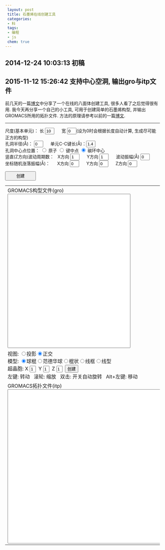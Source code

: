 ```yaml
---
 layout: post
 title: 石墨烯在线创建工具
 categories:
 - 科
 tags:
 - 编程
 - js
 chem: true
---
```


## 2014-12-24 10:03:13 初稿

## 2015-11-12 15:26:42 支持中心空洞, 输出gro与itp文件


前几天的一篇[博文](http://jerkwin.github.io/2014/12/15/八面体与截角八面体团簇在线创建工具/)中分享了一个在线的八面体创建工具, 很多人看了之后觉得很有用.
我今天再分享一个自己的小工具, 可用于创建简单的石墨烯构型, 并输出GROMACS所用的拓扑文件.
方法的原理请参考以前的一篇[博文](http://jerkwin.github.io/2014/05/09/石墨烯-建模-几何性质及力场模拟/).

--------

尺度(基本单元)：
长 <input type="box" id="wid" value="10" style="width:30px;"/> &nbsp;&nbsp;&nbsp;&nbsp;
宽 <input type="box" id="hig" value="0"  style="width:30px;"/>(设为0时会根据长度自动计算, 生成尽可能正方的构型) <br/>
孔洞半径(&#197;)：   <input type="box" id="rcnt" value="0" style="width:30px;"/> &nbsp;&nbsp;&nbsp;&nbsp;
单元C-C键长(&#197;)：<input type="box" id="rcc" value="1.4" style="width:30px;"/> <br/>
孔洞中心点位置：
<input type="radio" name="hole" value="Atom"/> 原子
<input type="radio" name="hole" value="Bond"/> 键中点
<input type="radio" name="hole" value="Ring" checked="checked"/> 碳环中心 <br/>
竖直(Z方向)波动周期数：
&nbsp;&nbsp;X方向 <input type="box" id="cycX" value="1" style="width:30px;"/> &nbsp;&nbsp;&nbsp;&nbsp; 
Y方向 <input type="box" id="cycY" value="1" style="width:30px;"/> &nbsp;&nbsp;&nbsp;&nbsp;
波动振幅(&#197;) <input type="box" id="cycZ" value="0" style="width:30px;"/> <br/>
坐标随机涨落振幅(&#197;)：
&nbsp;&nbsp;&nbsp;&nbsp;&nbsp;X方向 <input type="box" id="ranX" value="0" style="width:30px;"/> &nbsp;&nbsp;&nbsp;&nbsp;
Y方向 <input type="box" id="ranY" value="0" style="width:30px;" /> &nbsp;&nbsp;&nbsp;&nbsp; 
Z方向 <input type="box" id="ranZ" value="0" style="width:30px;"/> <br/> 

<input type="button" value="创建" onClick="genCoor()" style="width:100px; height:30px;" /> <br/>

<table>
<tr>
	<td>
		GROMACS构型文件(gro)<br/><textarea id="groCoor" style="width:400px; height:500px; resize: none"></textarea>
	</td>
	<td>
		<figure><figurecaption>结构</figurecaption><br/>
		<script>
			ChemDoodle.default_backgroundColor = 'black';var Mol1=new ChemDoodle.TransformCanvas3D('Mol-1', 400,500);Mol1.specs.atoms_resolution_3D = 15;Mol1.specs.bonds_resolution_3D = 15;Mol1.specs.shapes_color = '#fff';Mol1.specs.projectionPerspective_3D = false;Mol1.specs.set3DRepresentation('Ball and Stick');Mol1.specs.crystals_unitCellLineWidth = 1.5;Mol1.handle = null;Mol1.timeout = 15;Mol1.startAnimation = ChemDoodle._AnimatorCanvas.prototype.startAnimation;Mol1.stopAnimation = ChemDoodle._AnimatorCanvas.prototype.stopAnimation;Mol1.isRunning = ChemDoodle._AnimatorCanvas.prototype.isRunning;Mol1.dblclick = ChemDoodle.RotatorCanvas.prototype.dblclick;Mol1.nextFrame = function(delta){var matrix = [];ChemDoodle.lib.mat4.identity(matrix);var change = delta*Math.PI/15000;ChemDoodle.lib.mat4.rotate(matrix, change, [ 1, 0, 0 ]);ChemDoodle.lib.mat4.rotate(matrix, change, [ 0, 1, 0 ]);ChemDoodle.lib.mat4.rotate(matrix, change, [ 0, 0, 1 ]);ChemDoodle.lib.mat4.multiply(this.rotationMatrix, matrix)};var Fcif='';var cell=ChemDoodle.readCIF(Fcif, 1,1,1);Mol1.loadContent([cell.molecule], [cell.unitCell]);Mol1.startAnimation();var $=function(id){return document.getElementById(id)};function setSupercell1(){var cell=ChemDoodle.readCIF(Fcif, $("Mol1x").value, $("Mol1y").value, $("Mol1z").value);Mol1.loadContent([cell.molecule], [cell.unitCell]);Mol1.repaint()}function setModel1(model){Mol1.specs.set3DRepresentation(model);Mol1.setupScene();Mol1.repaint()}function setProj1(yesPers){Mol1.specs.projectionPerspective_3D = yesPers;Mol1.setupScene();Mol1.repaint()}
		</script>
	</td>
</tr>
<tr>
	<td colspan="2">
		视图: <input type="radio" name="group2" onclick="setProj1(true)">投影<input type="radio" name="group2" onclick="setProj1(false)" checked="">正交<br>模型: <input type="radio" name="model" onclick="setModel1(&#39;Ball and Stick&#39;)" checked="">球棍<input type="radio" name="model" onclick="setModel1(&#39;van der Waals Spheres&#39;)">范德华球<input type="radio" name="model" onclick="setModel1(&#39;Stick&#39;)">棍状<input type="radio" name="model" onclick="setModel1(&#39;Wireframe&#39;)">线框<input type="radio" name="model" onclick="setModel1(&#39;Line&#39;)">线型<br>超晶胞: X <input type="text" style="width:20px;" id="Mol1x" value="1">&nbsp;&nbsp;Y <input type="text" style="width:20px;" id="Mol1y" value="1">&nbsp;&nbsp;Z <input type="text" style="width:20px;" id="Mol1z" value="1">&nbsp;&nbsp;<input type="button" value="创建" onclick="setSupercell1()"><br>左键: 转动&nbsp;&nbsp; 滚轮: 缩放&nbsp;&nbsp; 双击: 开关自动旋转&nbsp;&nbsp; Alt+左键: 移动
	</td>
</tr>
<tr>
	<td colspan="2">
		GROMACS拓扑文件(itp)<br>
		<textarea id="itp" style="width:820px; height:500px; resize: none"></textarea>
	</td>
</tr>
</table>


<script>
var $=function(id){return document.getElementById(id)};

function genCoor() {
	var Pbnd="    3    0.12708    980.81328    17.529",
		P13= "    8    1    1.0",
		Pang="    1    120.    151.71184",
		Pcis="    1     0.     -0.8815688    2",
		Ptrs="    1    180.    12.5515816    2"

	var i, j, k, X0, Y0,
		M=parseInt($("wid").value), N=parseInt($("hig").value),
		a=parseFloat($("rcc").value), Rcnt=parseFloat($("rcnt").value),
		Xcyc=parseFloat($("cycX").value), Xran=parseFloat($("ranX").value), 
		Ycyc=parseFloat($("cycY").value), Yran=parseFloat($("ranY").value), 
		Zcyc=parseFloat($("cycZ").value), Zran=parseFloat($("ranZ").value), 
		Icnt=3, Tcnt,
		cnt=document.getElementsByName("hole")
	
	if(cnt[0].checked) { Icnt=1; Tcnt=cnt[0].value }
	if(cnt[1].checked) { Icnt=2; Tcnt=cnt[1].value }
	if(cnt[2].checked) { Icnt=3; Tcnt=cnt[2].value }

	if(N===0) N=parseInt(Math.round(Math.sqrt(3)*M/3.))

	var t=Math.sqrt(3)/4., X=[], Y=[]

	X[1]=0+t;               Y[1]=1/2.;
	X[4]=0+t;               Y[4]=5/2.;
	X[2]=Math.sqrt(3)/2.+t; Y[2]=1.;
	X[3]=Math.sqrt(3)/2.+t; Y[3]=2.;

	var Wid=Math.sqrt(3)*a, Hig=3.*a
	for(k=1; k<=4; k++) { X[k] *=a; Y[k] *= a }

	var colNum=M, rowNum=N,
		Xbox=colNum*Wid,  Ybox=rowNum*Hig, 
		Xcnt=Xbox/2.+t*a, Ycnt=Ybox/2.
	
	Xcyc *= 2.*Math.PI/Xbox
	Ycyc *= 2.*Math.PI/Ybox

	if(M%2!=N%2) {
		     if(Icnt==2) Xcnt -= Wid/2.
		else if(Icnt==1) Ycnt += a
	} else {
		     if(Icnt==1) Ycnt += a/2.
		else if(Icnt==3) Xcnt -= Wid/2.
	}

	var Natm=0, Ninc=0, inc=[], col=[], row=[], Xatm=[], Yatm=[], Zatm=[]
	for(j=0; j<N; j++) {
		Y0=j*Hig
		for(i=0; i<M; i++) {
			X0=i*Wid
			for(k=1; k<=4; k++) {
				Natm++; inc[Natm]=0
				col[Natm]=i+1;      row[Natm]=j+1
				Xatm[Natm]=X[k]+X0; Yatm[Natm]=Y[k]+Y0; Zatm[Natm]=Zcyc
				if(Xcyc>0.) Zatm[Natm] *= Math.sin(Xatm[Natm]*Xcyc)
				if(Ycyc>0.) Zatm[Natm] *= Math.sin(Yatm[Natm]*Ycyc)
				if( Math.pow(Xatm[Natm]-Xcnt,2)+Math.pow(Yatm[Natm]-Ycnt,2)>Math.pow(Rcnt,2) ) {
					Ninc++; inc[Natm]=1
				}
			}
		}
	}

	var Fmol="GRA: "+M+" "+N+" Rcc="+fmtNum(a,5.3)+" Rhole="+fmtNum(Rcnt,5.3)+" Center: "+Tcnt+"\n"+Ninc+"\n"
		Fcif='data_GRA\n'+Ninc+'\n_symmetry_space_group_name_\' \''
		+'\n_cell_length_a '+Xbox+'\n_cell_length_b '+Ybox+'\n_cell_length_c '+10*a
		+'\n_cell_angle_alpha 90\n_cell_angle_beta  90\n_cell_angle_gamma 90'
		+'\nloop_\n_atom_site_label\n_atom_site_type_symbol\n_atom_site_fract_x\n_atom_site_fract_y\n_atom_site_fract_z\n'
	j=0
	for(i=1; i<=Natm; i++) { if(inc[i]) {
		j++
		if(Xran) Xatm[i] += normRand(0, Xran)
		if(Yran) Yatm[i] += normRand(0, Yran)
		if(Zran) Zatm[i] += normRand(0, Zran)
		Fmol += "    1GRA   Cgra"+fmtNum(j,5.0) + fmtNum(Xatm[i]*0.1,8.3) + fmtNum(Yatm[i]*0.1,8.3) + fmtNum(Zatm[i]*0.1,8.3) + "\n"
		Fcif += "GRA C"+fmtNum(Xatm[i]/Xbox,8.3) + fmtNum(Yatm[i]/Ybox,8.3) + fmtNum(Zatm[i]*.1/a,8.3)+'\n'
	}}
	Fmol += fmtNum(M*Wid*.1,12.6)+fmtNum(N*Hig*.1,12.6)+fmtNum(2*a*.1,12.6)

	$("groCoor").value=Fmol
	cell=ChemDoodle.readCIF(Fcif, 1,1,1);
	Mol1.loadContent([cell.molecule], [cell.unitCell])
	Mol1.startAnimation();

	var adj=[], 
		Fitp="[ atomtypes ]\n"
		+"; name   mass        charge  ptype    c6           c12\n"
		+"  Cgra   12.01070    0.000     A      0.0          0.0\n"
		+"[ moleculetype ]\n"
		+"; molname   nrexcl\n"
		+"  GRA       3\n"
		+"[ atoms ]\n"
		+";   ID  AtmTyp  Res# ResName AtmName Chg# charge\n"

	for(i=1; i<=Natm; i++) {
	  adj[i]=[]
	}


	Ninc=0
	for(i=1; i<=Natm; i++) {
		j=i%4
		if(j==1) {
			adj[i][1]=i+1
			adj[i][2]=getIdx(colNum, rowNum, col[i]-1, row[i], 2)
			adj[i][3]=getIdx(colNum, rowNum, col[i], row[i]-1, 4)
		} else if(j==2) {
			adj[i][1]=i-1;
			adj[i][2]=i+1;
			adj[i][3]=getIdx(colNum, rowNum, col[i]+1, row[i], 1)
		} else if(j==3) {
			adj[i][1]=i+1;
			adj[i][2]=i-1;
			adj[i][3]=getIdx(colNum, rowNum, col[i]+1, row[i], 4)
		} else if(j==0) {
			adj[i][1]=i-1;
			adj[i][2]=getIdx(colNum, rowNum, col[i]-1, row[i], 3)
			adj[i][3]=getIdx(colNum, rowNum, col[i], row[i]+1, 1)
		}
		if(inc[i]) { Ninc++; Fitp += fmtNum(Ninc,5)+"    Cgra    1    GRA     Cgra     1   0\n" }
	}

	Nbnd=0
	Fitp += "[ bonds ]\n"
	for(i=1; i<=Natm; i++) { if(inc[i]) {
		j=adj[i][1]; if(inc[j] && j>i) { Nbnd++; Fitp += fmtNum(i,5)+fmtNum(j,5)+Pbnd+' ;#'+Nbnd+"\n" }
		j=adj[i][2]; if(inc[j] && j>i) { Nbnd++; Fitp += fmtNum(i,5)+fmtNum(j,5)+Pbnd+' ;#'+Nbnd+"\n" }
		j=adj[i][3]; if(inc[j] && j>i) { Nbnd++; Fitp += fmtNum(i,5)+fmtNum(j,5)+Pbnd+' ;#'+Nbnd+"\n" }
	}}

	N13=0
	Fitp += "; 1-3 Bond\n"
	for(j=1; j<=Natm; j++) { if(inc[j]) {
		i=adj[j][1]; k=adj[j][2]; if(inc[i] && inc[k]) { N13++; Fitp += fmtNum(Math.min(i,k),5)+fmtNum(Math.max(i,k),5)+P13+' ;#'+N13+'\n' }
		i=adj[j][1]; k=adj[j][3]; if(inc[i] && inc[k]) { N13++; Fitp += fmtNum(Math.min(i,k),5)+fmtNum(Math.max(i,k),5)+P13+' ;#'+N13+'\n' }
		i=adj[j][2]; k=adj[j][3]; if(inc[i] && inc[k]) { N13++; Fitp += fmtNum(Math.min(i,k),5)+fmtNum(Math.max(i,k),5)+P13+' ;#'+N13+'\n' }
	}}

	Nang=0
	Fitp += "[ angles ]\n"
	for(j=1; j<=Natm; j++) { if(inc[j]) {
		i=adj[j][1]; k=adj[j][2]; if(inc[i] && inc[k]) { Nang++; Fitp += fmtNum(Math.min(i,k),5)+fmtNum(i,5)+fmtNum(Math.max(i,k),5)+Pang+' ;#'+Nang+'\n' }
		i=adj[j][1]; k=adj[j][3]; if(inc[i] && inc[k]) { Nang++; Fitp += fmtNum(Math.min(i,k),5)+fmtNum(i,5)+fmtNum(Math.max(i,k),5)+Pang+' ;#'+Nang+'\n' }
		i=adj[j][2]; k=adj[j][3]; if(inc[i] && inc[k]) { Nang++; Fitp += fmtNum(Math.min(i,k),5)+fmtNum(i,5)+fmtNum(Math.max(i,k),5)+Pang+' ;#'+Nang+'\n' }
	}}

	Ndih=0; Ntrs=0; Ncis=0
	Fitp += "[ dihedrals ]\n"
	for(j=1; j<=Natm; j++) {  if(inc[j]) {
		Xj=Xatm[j]; Yj=Yatm[j]
		for(kk=1; kk<=3; kk++) {
			k=adj[j][kk]
			if(inc[k] && k>j) {
				dXk=pbcCart(Xatm[k]-Xj, Xbox)
				dYk=pbcCart(Yatm[k]-Yj, Ybox)
				for(ii=1; ii<=3; ii++) {
					i=adj[j][ii]
					if(inc[i] && i!=k) {
						dXi=pbcCart(Xatm[i]-Xj, Xbox)
						dYi=pbcCart(Yatm[i]-Yj, Ybox)
						for(ll=1; ll<=3; ll++) {
							l=adj[k][ll]
							if(inc[l] && l!=j) {
								Ndih++
								dXl=pbcCart(Xatm[l]-Xj, Xbox)
								dYl=pbcCart(Yatm[l]-Yj, Ybox)
								if( (dYk*dXi-dXk*dYi)*(dYk*dXl-dXk*dYl) >0.0 ) {
									Pdih=Pcis; Ncis++
								} else { Pdih=Ptrs; Ntrs++ }
								Fitp += fmtNum(i,5)+fmtNum(j,5)+fmtNum(k,5)+fmtNum(l,5)+Pdih+' ;#'+Ndih+'\n'
							}
						}
					}
				}
			}
		}
	}}

	Fitp += "; #Bond: "+Nbnd+"/"+1.5*Natm+"  #Bond(1-3): "+N13+"/"+3*Natm
		  + "  #Angle: "+Nang+"/"+3*Natm+"  #Dihedral: "+Ndih+"(#Trs "+Ntrs+" #Cis "+Ncis+")/"+6*Natm
	$("itp").value=Fitp
}

function fmtNum(num, fmt) {
	var fmt=String(fmt), m=fmt.split(".")[0]
	num=num.toFixed(fmt.split(".")[1])
	if(num.length<m) num=Array(m-num.length+1).join(" ")+num
	return num
}

function normRand(mean, std) {
	var u=0.0, v=0.0, w=0.0, c=0.0;
	do { //获得两个（-1,1）的独立随机变量
		u=Math.random()*2-1.0;
		v=Math.random()*2-1.0;
		w=u*u+v*v;
	} while(w==0.0||w>=1.0)
	c=Math.sqrt((-2*Math.log(w))/w); //这里就是 Box-Muller转换
	//返回2个标准正态分布的随机数，封装进一个数组返回
	//当然，因为这个函数运行较快，也可以扔掉一个
	//return [u*c,v*c];
	return mean+ u*c *std;
}

function getIdx(colNum, rowNum, col, row, idx) {
	if(col==0) col=colNum; if(col>colNum) col=1
	if(row==0) row=rowNum; if(row>rowNum) row=1
	return 4*(colNum*(row-1)+col-1)+idx
}
function pbcCart(x, box) {
		 if(x> 0.5*box) x -= box
	else if(x<-0.5*box) x += box
	return x
}

</script>
